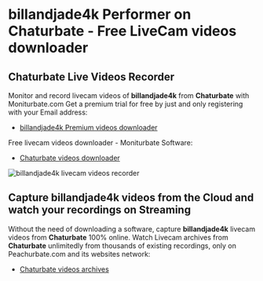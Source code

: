 # billandjade4k Performer on Chaturbate - Free LiveCam videos downloader

## Chaturbate Live Videos Recorder

Monitor and record livecam videos of **billandjade4k** from **Chaturbate** with Moniturbate.com
Get a premium trial for free by just and only registering with your Email address:
* [billandjade4k Premium videos downloader](https://moniturbate.com/request-demo-licence-key.html)

Free livecam videos downloader - Moniturbate Software:
* [Chaturbate videos downloader](https://moniturbate.com/moniturbate-download-software.html)

![billandjade4k livecam videos recorder](https://peachurnet.com/templates/moniturbate-software.png)


## Capture billandjade4k videos from the Cloud and watch your recordings on Streaming

Without the need of downloading a software, capture **billandjade4k** livecam videos from **Chaturbate** 100% online.
Watch Livecam archives from **Chaturbate** unlimitedly from thousands of existing recordings, only on Peachurbate.com and its websites network:
* [Chaturbate videos archives](https://peachurnet.com/)